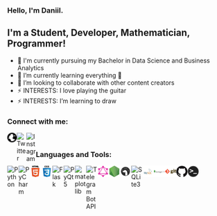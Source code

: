 ### Hello, I'm Daniil.



## I'm a Student, Developer, Mathematician, Programmer!

- 🔭 I'm currently pursuing my Bachelor in Data Science and Business Analytics
- 🌱 I’m currently learning everything 🤣
- 👯 I’m looking to collaborate with other content creators
- ⚡ INTERESTS: I love playing the guitar
- ⚡ INTERESTS: I’m learning to draw

### Connect with me:

[<img align="left" alt="My Website" width="22px" src="https://raw.githubusercontent.com/iconic/open-iconic/master/svg/globe.svg" />][website]
[<img align="left" alt="Twitter" width="22px" src="https://cdn.jsdelivr.net/npm/simple-icons@v3/icons/twitter.svg" />][twitter]
[<img align="left" alt="Instagram" width="22px" src="https://cdn.jsdelivr.net/npm/simple-icons@v3/icons/instagram.svg" />][instagram]

<br />

### Languages and Tools:

[<img align="left" alt="Python" width="26px" src="https://upload-icon.s3.us-east-2.amazonaws.com/uploads/icons/png/12785093741551942290-512.png" />][webdevplaylist]
[<img align="left" alt="PyCharm" width="26px" src="https://upload-icon.s3.us-east-2.amazonaws.com/uploads/icons/png/11951723851551942290-512.png" />][jsplaylist]
[<img align="left" alt="HTML5" width="26px" src="https://raw.githubusercontent.com/github/explore/80688e429a7d4ef2fca1e82350fe8e3517d3494d/topics/html/html.png" />][webdevplaylist]
[<img align="left" alt="CSS3" width="26px" src="https://raw.githubusercontent.com/github/explore/80688e429a7d4ef2fca1e82350fe8e3517d3494d/topics/css/css.png" />][cssplaylist]
[<img align="left" alt="Flask" width="26px" src="https://upload-icon.s3.us-east-2.amazonaws.com/uploads/icons/png/608070591536298181-512.png" />][cssplaylist]
[<img align="left" alt="PyQt5" width="26px" src="https://upload.wikimedia.org/wikipedia/commons/thumb/f/fc/Qt_logo_2013.svg/1200px-Qt_logo_2013.svg.png" />][jsplaylist]
[<img align="left" alt="matplotlib " width="26px" src="https://upload.wikimedia.org/wikipedia/commons/thumb/0/01/Created_with_Matplotlib-logo.svg/1024px-Created_with_Matplotlib-logo.svg.png" />][reactplaylist]
[<img align="left" alt="Telegram Bot API" width="26px" src="https://lh3.googleusercontent.com/proxy/rogpqMJcfuaJD2dsN3Y2VeAV_j4ngAk2mxvqHz_gzf1ufq34baKhi4v85dB1FoXgWn1IDPHssDH96f3uVRldlcEsPSm7N_6rOtErvzo" />][webdevplaylist]
[<img align="left" alt="GraphQL" width="26px" src="https://raw.githubusercontent.com/github/explore/80688e429a7d4ef2fca1e82350fe8e3517d3494d/topics/graphql/graphql.png" />][webdevplaylist]
[<img align="left" alt="Node.js" width="26px" src="https://raw.githubusercontent.com/github/explore/80688e429a7d4ef2fca1e82350fe8e3517d3494d/topics/nodejs/nodejs.png" />][webdevplaylist]
[<img align="left" alt="Deno" width="26px" src="https://raw.githubusercontent.com/github/explore/361e2821e2dea67711cde99c9c40ed357061cf27/topics/deno/deno.png" />][webdevplaylist]
[<img align="left" alt="SQLite3" width="26px" src="https://upload-icon.s3.us-east-2.amazonaws.com/uploads/icons/png/946338781551952108-512.png" />][webdevplaylist]
[<img align="left" alt="MySQL" width="26px" src="https://raw.githubusercontent.com/github/explore/80688e429a7d4ef2fca1e82350fe8e3517d3494d/topics/mysql/mysql.png" />][webdevplaylist]
[<img align="left" alt="MongoDB" width="26px" src="https://raw.githubusercontent.com/github/explore/80688e429a7d4ef2fca1e82350fe8e3517d3494d/topics/mongodb/mongodb.png" />][webdevplaylist]
[<img align="left" alt="Git" width="26px" src="https://raw.githubusercontent.com/github/explore/80688e429a7d4ef2fca1e82350fe8e3517d3494d/topics/git/git.png" />][webdevplaylist]
[<img align="left" alt="GitHub" width="26px" src="https://raw.githubusercontent.com/github/explore/78df643247d429f6cc873026c0622819ad797942/topics/github/github.png" />][webdevplaylist]
[<img align="left" alt="Terminal" width="26px" src="https://raw.githubusercontent.com/github/explore/80688e429a7d4ef2fca1e82350fe8e3517d3494d/topics/terminal/terminal.png" />][webdevplaylist]
<br />
<br />









[website]: https://dkarzwebsite.herokuapp.com
[twitter]: https://twitter.com/dkarzboi
[instagram]: https://www.instagram.com/karzden/?hl=en
[webdevplaylist]: #
[jsplaylist]: #
[cssplaylist]: #
[reactplaylist]: #
